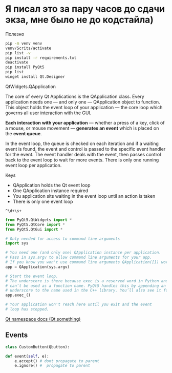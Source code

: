 # Я писал это за пару часов до сдачи экза, мне было не до кодстайла)

Полезно

```bash
pip -m venv venv
venv/Scrits/activate
pip list -v
pip install -r requirements.txt
deactivate
pip install PyQt5
pip list
winget install Qt.Designer
```

QtWidgets.QApplication

The core of every Qt Applications is the QApplication class. Every application
needs one — and only one — QApplication object to function. This object holds the
event loop of your application — the core loop which governs all user interaction
with the GUI.

**Each interaction with your application** — whether a press of a key, click of a mouse,
or mouse movement — **generates an event** which is placed on the **event queue**.

In the event loop, the queue is checked on each iteration and if a waiting event is
found, the event and control is passed to the specific event handler for the event.
The event handler deals with the event, then passes control back to the event loop
to wait for more events. There is only one running event loop per application.

Keys

-   QApplication holds the Qt event loop
-   One QApplication instance required
-   You application sits waiting in the event loop until an action is taken
-   There is only one event loop

```regexp
^\d+\s+
```

```py
from PyQt5.QtWidgets import *
from PyQt5.QtCore import *
from PyQt5.QtGui import *

# Only needed for access to command line arguments
import sys

# You need one (and only one) QApplication instance per application.
# Pass in sys.argv to allow command line arguments for your app.
# If you know you won't use command line arguments QApplication([]) works too.
app = QApplication(sys.argv)

# Start the event loop.
# The underscore is there because exec is a reserved word in Python and
# can’t be used as a function name. PyQt5 handles this by appending an
# underscore to the name used in the C++ library. You’ll also see it for .print_()
app.exec_()

# Your application won't reach here until you exit and the event
# loop has stopped.
```

[Qt namespace docs (Qt.something)](https://doc.qt.io/qt-5/qt.html)

## Events

```py
class CustomButton(Qbutton):

def event(self, e):
    e.accept() # dont propagate to parent
    e.ignore() #  propagate to parent
```
